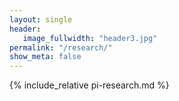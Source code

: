 ```yaml
---
layout: single
header:
   image_fullwidth: "header3.jpg"
permalink: "/research/"
show_meta: false
---
```


{% include_relative pi-research.md %}
